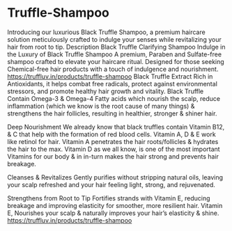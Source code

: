 # Truffle-Shampoo
Introducing our luxurious Black Truffle Shampoo, a premium haircare solution meticulously crafted to indulge your senses while revitalizing your hair from root to tip.
Description
Black Truffle Clarifying Shampoo
Indulge in the Luxury of Black Truffle Shampoo
A premium, Paraben and Sulfate-free shampoo crafted to elevate your haircare ritual. Designed for those seeking Chemical-free hair products with a touch of indulgence and nourishment.
https://truffluv.in/products/truffle-shampoo
Black Truffle Extract
Rich in Antioxidants, it helps combat free radicals, protect against environmental stressors, and promote healthy hair growth and vitality. Black Truffle Contain Omega-3 & Omega-4 Fatty acids which nourish the scalp, reduce inflammation (which we know is the root cause of many things) & strengthens the hair follicles, resulting in healthier, stronger & shiner hair.

Deep Nourishment
We already know that black truffles contain Vitamin B12, & C that help with the formation of red blood cells. Vitamin A, D & E work like retinol for hair. Vitamin A penetrates the hair roots/follicles & hydrates the hair to the max. Vitamin D as we all know, is one of the most important Vitamins for our body & in in-turn makes the hair strong and prevents hair breakage. 

Cleanses & Revitalizes
Gently purifies without stripping natural oils, leaving your scalp refreshed and your hair feeling light, strong, and rejuvenated. 

Strengthens from Root to Tip
Fortifies strands with Vitamin E, reducing breakage and improving elasticity for smoother, more resilient hair. Vitamin E, Nourishes your scalp & naturally improves your hair’s elasticity & shine.
https://truffluv.in/products/truffle-shampoo
